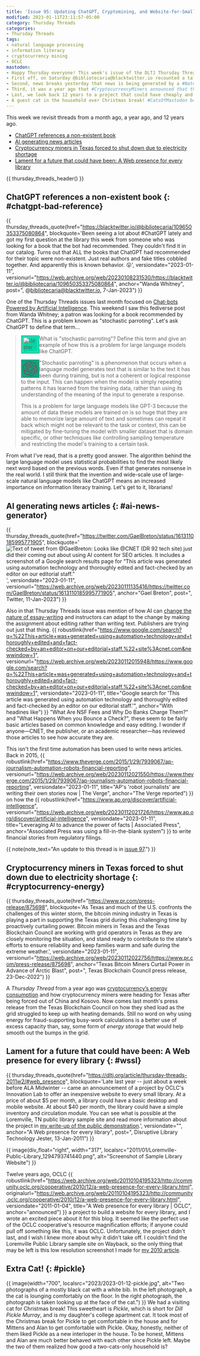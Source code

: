 ```yaml
---
title: 'Issue 95: Updating ChatGPT, Cryptomining, and Website-for-Small-Libraries Threads'
modified: 2023-01-11T23:11:57-05:00
category: Thursday Threads
categories:
- Thursday Threads
tags:
- natural language processing
- information literacy
- cryptocurrency mining
- OCLC
mastodon:
- Happy Thursday everyone! This week's issue of the DLTJ Thursday Threads #newsletter offers some updates on previous conversation threads. https://dltj.org/article/issue-95-chatgpt-cryptomining-wssl 1/5
- First off, on Saturday @bibliotecaria@blacktwitter.io recounted a tale of a patron looking for an book that #ChatGPT recommended. It turns out that ChatGPT generated a reference for a book that doesn't exist. #InformationLiteracy, anyone? https://dltj.org/article/issue-95-chatgpt-cryptomining-wssl#chatgpt-bad-reference 2/5
- Second, news breaks yesterday that news is being generated by a #NaturalLanguageProcessing model overseen by human editors. Is this a good idea? https://dltj.org/article/issue-95-chatgpt-cryptomining-wssl#ai-news-generator 3/5
- Third, it was a year ago that #CryptocurrencyMiners announced that they were leaving China and Kosovo for Texas. Now they have to cut back on their energy usage so the rest of the state can heat its homes. https://dltj.org/article/issue-95-chatgpt-cryptomining-wssl#cryptocurrency-energy 4/5
- Last, we look back 12 years to a project that could have cheaply and efficiently made a website for every library. But the #OCLC #WorldShare for Small #Libraries never took off. https://dltj.org/article/issue-95-chatgpt-cryptomining-wssl#wssl 5/5
- A guest cat in the household over Christmas break! #CatsOfMastodon bonus/5 
---
```

This week we revisit threads from a month ago, a year ago, and 12 years ago.

- [ChatGPT references a non-existent book](https://dltj.org/article/issue-95-chatgpt-cryptomining-wssl#chatgpt-bad-reference)
- [AI generating news articles](https://dltj.org/article/issue-95-chatgpt-cryptomining-wssl#ai-news-generator)
- [Cryptocurrency miners in Texas forced to shut down due to electricity shortage](https://dltj.org/article/issue-95-chatgpt-cryptomining-wssl#cryptocurrency-energy)
- [Lament for a future that could have been: A Web presence for every library](https://dltj.org/article/issue-95-chatgpt-cryptomining-wssl#wssl)

{{ thursday_threads_header() }}

## ChatGPT references a non-existent book {: #chatgpt-bad-reference}
{{ thursday_threads_quote(href="https://blacktwitter.io/@bibliotecaria/109650353375080864",
 blockquote='Been seeing a lot about #ChatGPT lately and got my first question at the library this week from someone who was looking for a book that the bot had recommended. They couldn&apos;t find it in our catalog. Turns out that ALL the books that ChatGPT had recommended for their topic were non-existent. Just real authors and fake titles cobbled together. And apparently this is known behavior. 😮',
 versiondate="2023-01-11",
 versionurl="https://web.archive.org/web/20230108231530/https://blacktwitter.io/@bibliotecaria/109650353375080864",
 anchor="Wanda Whitney",
 post=", @bibliotecaria@blacktwitter.io, 7-Jan-2023") }}

One of the Thursday Threads issues last month focused on [Chat-bots Powered by Artificial Intelligence](https://dltj.org/article/issue-93-ai-chat/). 
This weekend I saw this fediverse post from Wanda Whitney; a patron was looking for a book recommended by ChatGPT. 
This is a problem known as "stochastic parroting". 
Let's ask ChatGPT to define that term...

> <div style="float: left; background-color: #01D6A6;"><img style="margin:4px;" src="/assets/images/jester_hat.svg" width="41" height="41" alt="Jester Cap icon"></div>
>
> What is "stochastic parroting"? Define this term and give an example of how this is a problem for large language models like ChatGPT.
>
> <div style="float: left; background-color: rgb(16, 163, 127);"><svg style="margin:4px;" width="41" height="41" viewBox="0 0 41 41" fill="none" xmlns="http://www.w3.org/2000/svg" stroke-width="1.5" class="h-6 w-6"><path d="M37.5324 16.8707C37.9808 15.5241 38.1363 14.0974 37.9886 12.6859C37.8409 11.2744 37.3934 9.91076 36.676 8.68622C35.6126 6.83404 33.9882 5.3676 32.0373 4.4985C30.0864 3.62941 27.9098 3.40259 25.8215 3.85078C24.8796 2.7893 23.7219 1.94125 22.4257 1.36341C21.1295 0.785575 19.7249 0.491269 18.3058 0.500197C16.1708 0.495044 14.0893 1.16803 12.3614 2.42214C10.6335 3.67624 9.34853 5.44666 8.6917 7.47815C7.30085 7.76286 5.98686 8.3414 4.8377 9.17505C3.68854 10.0087 2.73073 11.0782 2.02839 12.312C0.956464 14.1591 0.498905 16.2988 0.721698 18.4228C0.944492 20.5467 1.83612 22.5449 3.268 24.1293C2.81966 25.4759 2.66413 26.9026 2.81182 28.3141C2.95951 29.7256 3.40701 31.0892 4.12437 32.3138C5.18791 34.1659 6.8123 35.6322 8.76321 36.5013C10.7141 37.3704 12.8907 37.5973 14.9789 37.1492C15.9208 38.2107 17.0786 39.0587 18.3747 39.6366C19.6709 40.2144 21.0755 40.5087 22.4946 40.4998C24.6307 40.5054 26.7133 39.8321 28.4418 38.5772C30.1704 37.3223 31.4556 35.5506 32.1119 33.5179C33.5027 33.2332 34.8167 32.6547 35.9659 31.821C37.115 30.9874 38.0728 29.9178 38.7752 28.684C39.8458 26.8371 40.3023 24.6979 40.0789 22.5748C39.8556 20.4517 38.9639 18.4544 37.5324 16.8707ZM22.4978 37.8849C20.7443 37.8874 19.0459 37.2733 17.6994 36.1501C17.7601 36.117 17.8666 36.0586 17.936 36.0161L25.9004 31.4156C26.1003 31.3019 26.2663 31.137 26.3813 30.9378C26.4964 30.7386 26.5563 30.5124 26.5549 30.2825V19.0542L29.9213 20.998C29.9389 21.0068 29.9541 21.0198 29.9656 21.0359C29.977 21.052 29.9842 21.0707 29.9867 21.0902V30.3889C29.9842 32.375 29.1946 34.2791 27.7909 35.6841C26.3872 37.0892 24.4838 37.8806 22.4978 37.8849ZM6.39227 31.0064C5.51397 29.4888 5.19742 27.7107 5.49804 25.9832C5.55718 26.0187 5.66048 26.0818 5.73461 26.1244L13.699 30.7248C13.8975 30.8408 14.1233 30.902 14.3532 30.902C14.583 30.902 14.8088 30.8408 15.0073 30.7248L24.731 25.1103V28.9979C24.7321 29.0177 24.7283 29.0376 24.7199 29.0556C24.7115 29.0736 24.6988 29.0893 24.6829 29.1012L16.6317 33.7497C14.9096 34.7416 12.8643 35.0097 10.9447 34.4954C9.02506 33.9811 7.38785 32.7263 6.39227 31.0064ZM4.29707 13.6194C5.17156 12.0998 6.55279 10.9364 8.19885 10.3327C8.19885 10.4013 8.19491 10.5228 8.19491 10.6071V19.808C8.19351 20.0378 8.25334 20.2638 8.36823 20.4629C8.48312 20.6619 8.64893 20.8267 8.84863 20.9404L18.5723 26.5542L15.206 28.4979C15.1894 28.5089 15.1703 28.5155 15.1505 28.5173C15.1307 28.5191 15.1107 28.516 15.0924 28.5082L7.04046 23.8557C5.32135 22.8601 4.06716 21.2235 3.55289 19.3046C3.03862 17.3858 3.30624 15.3413 4.29707 13.6194ZM31.955 20.0556L22.2312 14.4411L25.5976 12.4981C25.6142 12.4872 25.6333 12.4805 25.6531 12.4787C25.6729 12.4769 25.6928 12.4801 25.7111 12.4879L33.7631 17.1364C34.9967 17.849 36.0017 18.8982 36.6606 20.1613C37.3194 21.4244 37.6047 22.849 37.4832 24.2684C37.3617 25.6878 36.8382 27.0432 35.9743 28.1759C35.1103 29.3086 33.9415 30.1717 32.6047 30.6641C32.6047 30.5947 32.6047 30.4733 32.6047 30.3889V21.188C32.6066 20.9586 32.5474 20.7328 32.4332 20.5338C32.319 20.3348 32.154 20.1698 31.955 20.0556ZM35.3055 15.0128C35.2464 14.9765 35.1431 14.9142 35.069 14.8717L27.1045 10.2712C26.906 10.1554 26.6803 10.0943 26.4504 10.0943C26.2206 10.0943 25.9948 10.1554 25.7963 10.2712L16.0726 15.8858V11.9982C16.0715 11.9783 16.0753 11.9585 16.0837 11.9405C16.0921 11.9225 16.1048 11.9068 16.1207 11.8949L24.1719 7.25025C25.4053 6.53903 26.8158 6.19376 28.2383 6.25482C29.6608 6.31589 31.0364 6.78077 32.2044 7.59508C33.3723 8.40939 34.2842 9.53945 34.8334 10.8531C35.3826 12.1667 35.5464 13.6095 35.3055 15.0128ZM14.2424 21.9419L10.8752 19.9981C10.8576 19.9893 10.8423 19.9763 10.8309 19.9602C10.8195 19.9441 10.8122 19.9254 10.8098 19.9058V10.6071C10.8107 9.18295 11.2173 7.78848 11.9819 6.58696C12.7466 5.38544 13.8377 4.42659 15.1275 3.82264C16.4173 3.21869 17.8524 2.99464 19.2649 3.1767C20.6775 3.35876 22.0089 3.93941 23.1034 4.85067C23.0427 4.88379 22.937 4.94215 22.8668 4.98473L14.9024 9.58517C14.7025 9.69878 14.5366 9.86356 14.4215 10.0626C14.3065 10.2616 14.2466 10.4877 14.2479 10.7175L14.2424 21.9419ZM16.071 17.9991L20.4018 15.4978L24.7325 17.9975V22.9985L20.4018 25.4983L16.071 22.9985V17.9991Z" fill="currentColor"></path></svg></div>"Stochastic parroting" is a phenomenon that occurs when a language model generates text that is similar to the text it has seen during training, but is not a coherent or logical response to the input. This can happen when the model is simply repeating patterns it has learned from the training data, rather than using its understanding of the meaning of the input to generate a response.
>
> This is a problem for large language models like GPT-3 because the amount of data these models are trained on is so huge that they are able to memorize large amount of text and sometimes can repeat it back which might not be relevant to the task or context, this can be mitigated by fine-tuning the model with smaller dataset that is domain specific, or other techniques like controlling sampling temperature and restricting the model's training to a certain task.

From what I've read, that is a pretty good answer. 
The algorithm behind the large language model uses statistical probabilities to find the most likely next word based on the previous words. 
Even if that generates nonsense in the real world. 
I still think that the invention and wide-scale use of large-scale natural language models like ChatGPT means an increased importance on information literacy training.
Let's get to it, librarians!


## AI generating news articles {: #ai-news-generator}
{{ thursday_threads_quote(href="https://twitter.com/GaelBreton/status/1613110185995771905",
 blockquote='<img src="/wp-content/uploads/2023/2023-01-12-ai-image.png" alt="Text of tweet from @GaelBreton: Looks like @CNET (DR 92 tech site) just did their coming out about using AI content for SEO articles. It includes a screenshot of a Google search results page for &ldquo;This article was generated using automation technology and thoroughly edited and fact-checked by an editor on our editorial staff.&rdquo;">',
 versiondate="2023-01-11",
 versionurl="https://web.archive.org/web/20230111135416/https://twitter.com/GaelBreton/status/1613110185995771905",
 anchor="Gael Breton",
 post=", Twitter, 11-Jan-2023") }}

Also in that Thursday Threads issue was mention of how AI can [change the nature of essay-writing](https://dltj.org/article/issue-93-ai-chat#ai-essays) and instructors can adapt to the change by making the assignment about editing rather than writing text. 
Publishers are trying out just that thing. 
{{ robustlink(href="https://www.google.com/search?q=%22This+article+was+generated+using+automation+technology+and+thoroughly+edited+and+fact-checked+by+an+editor+on+our+editorial+staff.%22+site%3Acnet.com&newwindow=1", versionurl="https://web.archive.org/web/20230112015948/https://www.google.com/search?q=%22This+article+was+generated+using+automation+technology+and+thoroughly+edited+and+fact-checked+by+an+editor+on+our+editorial+staff.%22+site%3Acnet.com&newwindow=1", versiondate="2023-01-11", title="Google search for 'This article was generated using automation technology and thoroughly edited and fact-checked by an editor on our editorial staff.'", anchor="With headines like") }}  "What Are NSF Fees and Why Do Banks Charge Them?" and "What Happens When you Bounce a Check?", these seem to be fairly basic articles based on common knowledge and easy editing.
I wonder if anyone—CNET, the publisher, or an academic researcher—has reviewed those articles to see how accurate they are.

This isn't the first time automation has been used to write news articles.
Back in 2015, {{ robustlink(href="https://www.theverge.com/2015/1/29/7939067/ap-journalism-automation-robots-financial-reporting", versionurl="https://web.archive.org/web/20230112021550/https://www.theverge.com/2015/1/29/7939067/ap-journalism-automation-robots-financial-reporting", versiondate="2023-01-11", title="AP's 'robot journalists' are writing their own stories now | The Verge", anchor="The Verge reported") }} on how the {{ robustlink(href="https://www.ap.org/discover/artificial-intelligence", versionurl="https://web.archive.org/web/20230112021726/https://www.ap.org/discover/artificial-intelligence", versiondate="2023-01-11", title="Leveraging AI to advance the power of facts | Associated Press", anchor="Associated Press was using a fill-in-the-blank system") }} to write financial stories from regulatory filings.

{{ note(note_text="An update to this thread is in <a href='https://dltj.org/article/issue-97-large-language-models'>issue 97</a>.") }}


## Cryptocurrency miners in Texas forced to shut down due to electricity shortage {: #cryptocurrency-energy}
{{ thursday_threads_quote(href="https://www.pr.com/press-release/875698",
 blockquote='As Texas and much of the U.S. confronts the challenges of this winter storm, the bitcoin mining industry in Texas is playing a part in supporting the Texas grid during this challenging time by proactively curtailing power. Bitcoin miners in Texas and the Texas Blockchain Council are working with grid operators in Texas as they are closely monitoring the situation, and stand ready to contribute to the state&apos;s efforts to ensure reliability and keep families warm and safe during the extreme weather.',
 versiondate="2023-01-11",
 versionurl="https://web.archive.org/web/20230112022756/https://www.pr.com/press-release/875698",
 anchor="Texas Bitcoin Miners Curtail Power in Advance of Arctic Blast",
 post=",  Texas Blockchain Council press release, 23-Dec-2022") }}

A _Thursday Thread_ from a year ago was [cryptocurrency’s energy consumption](https://dltj.org/article/issue-80-cryptocurrency-mining-interlibrary-loan/#cryptocurrency-energy) and how cryptocurrency miners were heading for Texas after being forced out of China and Kosovo. 
Now comes last month's press release from the Texas Blockchain Council on how they shed load as the grid struggled to keep up with heating demands. 
Still no word on why using energy for fraud-supporting busy-work calculations is a better use of excess capacity than, say, some form of _energy storage_ that would help smooth out the bumps in the grid.

## Lament for a future that could have been: A Web presence for every library {: #wssl}
{{ thursday_threads_quote(href="https://dltj.org/article/thursday-threads-2011w2/#web_presence",
 blockquote='Late last year -- just about a week before ALA Midwinter -- came an announcement of a project by OCLC&apos;s Innovation Lab to offer an inexpensive website to every small library. At a price of about $5 per month, a library could have a basic desktop and mobile website. At about $40 per month, the library could have a simple inventory and circulation module. You can see what is possible at the Loremville, TN public library sample site and read more information about the project in <a href="https://dltj.org/article/a-web-presence-for-small-libraries/">my write-up of the public demonstration</a>.',
 versiondate="",
 anchor="A Web presence for every library",
 post=", Disruptive Library Technology Jester, 13-Jan-2011") }}

{{ image(div_float="right", width="317", localsrc="2011/01/Loremville-Public-Library_1294793741440.png", alt="Screenshot of Sample Library Website") }}

Twelve years ago, OCLC {{ robustlink(href="https://web.archive.org/web/20110104195323/http://community.oclc.org/cooperative/2010/12/a-web-presence-for-every-library.html", originalurl="https://web.archive.org/web/20110104195323/http://community.oclc.org/cooperative/2010/12/a-web-presence-for-every-library.html", versiondate="2011-01-04", title="A Web presence for every library | OCLC", anchor="announced") }} a project to build a website for every library, and I wrote an excited piece about it for this blog. 
It seemed like the perfect use of the OCLC cooperative's resource magnification efforts; if anyone could pull off something like this, it was OCLC. 
Unfortunately, the project didn't last, and I wish I knew more about why it didn't take off.
I couldn't find the Loremville Public Library sample site on Wayback, so the only thing that may be left is this low resolution screenshot I made for [my 2010 article](https://dltj.org/article/a-web-presence-for-small-libraries/).


## Extra Cat! {: #pickle}
{{ image(width="700", localsrc="2023/2023-01-12-pickle.jpg", alt="Two photographs of a mostly black cat with a white bib. In the left photograph, a the cat is lounging comfortably on the floor. In the right photograph, the photograph is taken looking up at the face of the cat.") }} 
We had a visiting cat for Christmas break! 
This sweetheart is _Pickle_, which is short for _Dill Pickle Murray_, and is my daughter's college apartment cat. 
It took most of the Christmas break for Pickle to get comfortable in the house and for Mittens and Alan to get comfortable with Pickle. 
Okay, honestly, neither of them liked Pickle as a new interloper in the house. 
To be honest, Mittens and Alan are much better behaved with each other since Pickle left. 
Maybe the two of them realized how good a two-cats-only household is?